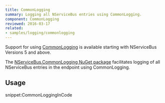 ```yaml
---
title: CommonLogging
summary: Logging all NServiceBus entries using CommonLogging.
component: CommonLogging
reviewed: 2016-03-17
related:
- samples/logging/commonlogging
---
```


Support for using [CommonLogging](http://netcommon.sourceforge.net/) is available starting with NServiceBus Versions 5 and above.

The [NServiceBus.CommonLogging NuGet package](https://www.nuget.org/packages/NServiceBus.CommonLogging/) facilitates logging of all NServiceBus entries in the endpoint using CommonLogging.


## Usage

snippet:CommonLoggingInCode
